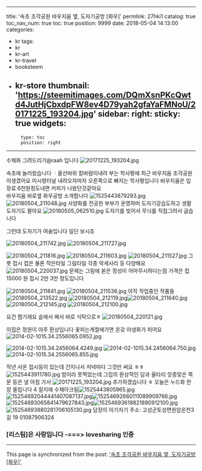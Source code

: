 
---
title: '속초 조각공원 바우지움 옆, 도자기공방 [화우]'
permlink: 27hki1
catalog: true
toc_nav_num: true
toc: true
position: 9999
date: 2018-05-04 14:13:00
categories:
- kr
tags:
- kr
- kr-art
- kr-travel
- booksteem
- kr-store
thumbnail: 'https://steemitimages.com/DQmXsnPKcQwtd4JutHjCbxdpFW8ev4D79yah2gfaYaFMNoU/20171225_193204.jpg'
sidebar:
    right:
        sticky: true
widgets:
    -
        type: toc
        position: right
---


수채화 그려드리기@raah 입니다
![20171225_193204.jpg](https://steemitimages.com/DQmXsnPKcQwtd4JutHjCbxdpFW8ev4D79yah2gfaYaFMNoU/20171225_193204.jpg)

속초에 놀러왔습니다 ㆍ울산바위  칼바람이내려 부는  학사평에  최근 바우지움  조각공원이생겼어요
미시령터널 내려오자마자  오른쪽으로 빠지는 학사평입니다  바우지움은 입장료 6천원정도내면 커피가  나왔던것같아요  
바우지움 바로옆 화우공방  소개합니다
![1525443879293.jpg](https://steemitimages.com/DQmYjQVFU97KVzaTuz8NcdfwRSgqc7oH598rfZdtWvNqFKG/1525443879293.jpg)
![20180504_211048.jpg](https://steemitimages.com/DQmWCDhZMxFKmsaNmcQySWtEF6GLjfmh9xSDAoaeYU8MSY7/20180504_211048.jpg)
서양화를 전공한  부부가 운영하머  도자기강습도하고 생활도자기도 팔아요
![20180505_062510.jpg](https://steemitimages.com/DQmcg1Vb56teMJWydBZthNCU8Nqhh6Sm9KxTRFJweDWRAgX/20180505_062510.jpg)
도자기를 빚어서 무늬를 직접그려서 굽습니다

그런데 도자기가  여술입니다 
일단  보시죠

![20180504_211742.jpg](https://steemitimages.com/DQmdqrkU4mY6z1TMMaMJwh4LGNsgoYSyeH66STyhntxhpqF/20180504_211742.jpg)
![20180504_211727.jpg](https://steemitimages.com/DQmTGDh3n5UhMTfYZsHaemxF8TmhuZ8NrkusgAWeWhPtCtR/20180504_211727.jpg)

![20180504_211816.jpg](https://steemitimages.com/DQmTfWMDaMwsa4U4Zx7J9PAKsi4EveHQkKG8bv6GNAyz11Q/20180504_211816.jpg)
![20180504_211603.jpg](https://steemitimages.com/DQmfPvnBUHnHW7Vyzy1Yr5yKv3mEiXCTwuNNPAdh1DZL1FT/20180504_211603.jpg)
![20180504_211527.jpg](https://steemitimages.com/DQmdidfwZW2eVpgECRa6EMrDj9uhbkyAVApKkFBVv237AbS/20180504_211527.jpg)
그릇 접시 컵은 물론 
작은타일  그림타일 각종 악세사리 등 다양해요
![20180504_220037.jpg](https://steemitimages.com/DQmbbwAAqfwzNM5CgFiH4vscjeE9bfVTuaKEyXza4HDjgvn/20180504_220037.jpg)
문제는 그림에 쏟은 정성이 어마무시하다는점 
가격은   컵  15000 원  접시  2만  3만 정도입니다

![20180504_211841.jpg](https://steemitimages.com/DQmZKf1AuqSLnoSCwhfcU7ZmbvoXiGeyzzYxtZFxiDASfTK/20180504_211841.jpg)
![20180504_211536.jpg](https://steemitimages.com/DQmTYuud2cXZQmkdksQsWi2f2UKscYCZ9GGnnDvoSJmwhp5/20180504_211536.jpg)
아직 작업중인 작품들
![20180504_213522.jpg](https://steemitimages.com/DQmNQTn7uoFoSnVDUiGZQR3iW1jrSHkGakGScaASYaXkQxm/20180504_213522.jpg)
![20180504_212119.jpg](https://steemitimages.com/DQmaSoQfaMWatSgZy7gLPcbgvsA4HANBS8vMzT8ypeqagiL/20180504_212119.jpg)![20180504_211640.jpg](https://steemitimages.com/DQmPamCfQSne3ESPe8RkC1eWKRzBt9qW5vwUn4fzBpBk2dL/20180504_211640.jpg)
![20180504_212145.jpg](https://steemitimages.com/DQmSsQm2CyJ8cxLYKm65xVCwrPB1UcKThHoro55aRR4wZYM/20180504_212145.jpg)
![20180504_212100.jpg](https://steemitimages.com/DQmSy3Rc4W9WyaVkmpiqdyrb8r6einvX5cWpFEiXvbu8qAR/20180504_212100.jpg)

요건 찜기래요 솥에서 쪄서 바로 식탁으로ㅎ
![20180504_220121.jpg](https://steemitimages.com/DQmPPrLELuxzR8ETDfVuxbRkdkFmhyRT5TiW73EPhjPhajo/20180504_220121.jpg)

이집은  정원이 아주 환상입니다
 꽃피는계절에가면  온갖 야생화가 피어요
![2014-02-1015.34.2556065.0952.jpg](https://steemitimages.com/DQmbFNwcSHRpdLrmTK7gvmYmhxBpXLGTCNAyp91kUrZxQTW/2014-02-1015.34.2556065.0952.jpg)

![2014-02-1015.34.2456064.4249.jpg](https://steemitimages.com/DQmecXi3GvR4dvvUxbgUvfDMyXCYPVkf9XFSR997rXiDxW1/2014-02-1015.34.2456064.4249.jpg)
![2014-02-1015.34.2456064.750.jpg](https://steemitimages.com/DQmXxs8SwpUyphkhW1NeHicDarRSMT11siJ9hb51ndPFZA2/2014-02-1015.34.2456064.750.jpg)
![2014-02-1015.34.2556065.855.jpg](https://steemitimages.com/DQmdoVQff88ZksabRbdCt4ftfsDm2PhyBdf39Z68RF6WU9u/2014-02-1015.34.2556065.855.jpg)

작년 사온 접시등이 있는데 간지나서 저녁마다 그것만 써요 ㅎㅎ
![1525443911780.jpg](https://steemitimages.com/DQmW2wwFqgepTnCwF8uvumbdajhKGkzoqCGBqU7xcHcYzsM/1525443911780.jpg)
밤이라 못찍었는데 그집의 환상적인 담과 울타리 앙증맞은 쪽문 등은 낼 아침 가서
![20171225_193204.jpg](https://steemitimages.com/DQmXsnPKcQwtd4JutHjCbxdpFW8ev4D79yah2gfaYaFMNoU/20171225_193204.jpg)
추가하겠습니다 ㅎ
오늘은 누드화 한장 올립니다 4 절지에  수채아크릴![1525443805965.jpg](https://steemitimages.com/DQmRMXiuCpQsySiHQ2TzqBDbaMoek3z7icNP3ByJjyXcpwG/1525443805965.jpg)![15254692044441407087137.jpg](https://steemitimages.com/DQmPXt1YsFq7e2TDArwG71dDmLUN2EyG8i8DRLR3x4EnUcU/15254692044441407087137.jpg)![15254692660111089909766.jpg](https://steemitimages.com/DQmbtTnPanajtMYKskgTjntL7rGDa4HpMe8ER3QNSjvPxpA/15254692660111089909766.jpg)![15254693065841479627843.jpg](https://steemitimages.com/DQmUiT59itW1iNAmsXQgXwc2SHUSdU4DLoMCrWkTs33V9VV/15254693065841479627843.jpg)![15254693619821890912100.jpg](https://steemitimages.com/DQmdG56WNKYsyF7tD4NiTksuM1hGsekNuk2U3niRV2Z8AWZ/15254693619821890912100.jpg)![15254693880281706105130.jpg](https://steemitimages.com/DQmc6sTQSXdU9QbUj8b8Y6r9rURyr5YVUkSiL1zYKjEFKJm/15254693880281706105130.jpg)
담장이 아기자기
주소: 고성군토성면원암온천3길  19
01087906324

### [리스팀]은 사랑입니다 -===> lovesharing  인증

- - -

This page is synchronized from the post: ['속초 조각공원 바우지움 옆, 도자기공방 [화우]'](https://steemit.com/@raah/27hki1)
